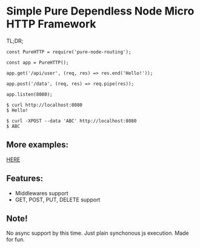 # Simple Pure Dependless Node Micro HTTP Framework

TL;DR;
```
const PureHTTP = require('pure-node-routing');

const app = PureHTTP();

app.get('/api/user', (req, res) => res.end('Hello!'));

app.post('/data', (req, res) => req.pipe(res));

app.listen(8080);
```

```
$ curl http://localhost:8080
$ Hello!

$ curl -XPOST --data 'ABC' http://localhost:8080
$ ABC
```

## More examples:
[HERE](https://github.com/isitinme/Pure-Node-Http-Routing/blob/master/docs/example.js)

## Features:
* Middlewares support
* GET, POST, PUT, DELETE support

## Note!
No async support by this time. Just plain synchonous js execution. Made for fun.
